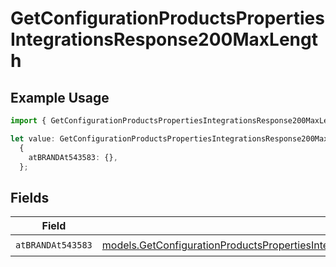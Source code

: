 # GetConfigurationProductsPropertiesIntegrationsResponse200MaxLength

## Example Usage

```typescript
import { GetConfigurationProductsPropertiesIntegrationsResponse200MaxLength } from "@vercel/sdk/models/getconfigurationproductsop.js";

let value: GetConfigurationProductsPropertiesIntegrationsResponse200MaxLength =
  {
    atBRANDAt543583: {},
  };
```

## Fields

| Field                                                                                                                                                                                                                                                                        | Type                                                                                                                                                                                                                                                                         | Required                                                                                                                                                                                                                                                                     | Description                                                                                                                                                                                                                                                                  |
| ---------------------------------------------------------------------------------------------------------------------------------------------------------------------------------------------------------------------------------------------------------------------------- | ---------------------------------------------------------------------------------------------------------------------------------------------------------------------------------------------------------------------------------------------------------------------------- | ---------------------------------------------------------------------------------------------------------------------------------------------------------------------------------------------------------------------------------------------------------------------------- | ---------------------------------------------------------------------------------------------------------------------------------------------------------------------------------------------------------------------------------------------------------------------------- |
| `atBRANDAt543583`                                                                                                                                                                                                                                                            | [models.GetConfigurationProductsPropertiesIntegrationsResponse200ApplicationJSONResponseBodyProductsMetadataSchema6AtBRANDAt543583](../models/getconfigurationproductspropertiesintegrationsresponse200applicationjsonresponsebodyproductsmetadataschema6atbrandat543583.md) | :heavy_check_mark:                                                                                                                                                                                                                                                           | N/A                                                                                                                                                                                                                                                                          |